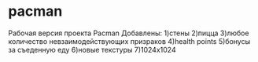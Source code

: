 # pacman
Рабочая версия проекта Pacman
Добавлены:
1)стены
2)пицца
3)любое количество невзаимодействующих призраков
4)health points
5)бонусы за съеденную еду
6)новые текстуры
7)1024х1024
